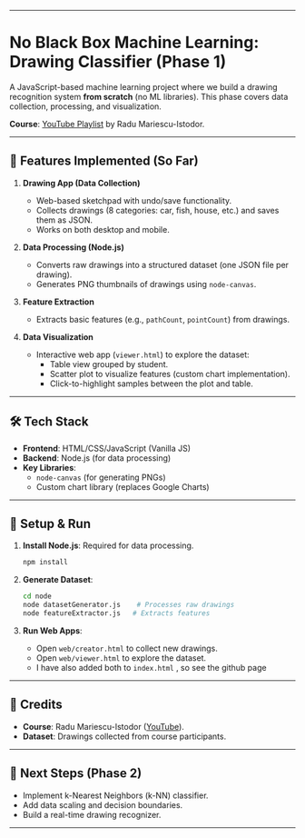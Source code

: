 

---

# No Black Box Machine Learning: Drawing Classifier (Phase 1)

A JavaScript-based machine learning project where we build a drawing recognition system **from scratch** (no ML libraries). This phase covers data collection, processing, and visualization.

**Course**: [YouTube Playlist](https://www.youtube.com/playlist?list=PLB0Tybl0UNfYoJE7ZwsBQoDIG4YN9ptyY) by Radu Mariescu-Istodor.

---

## 🚀 Features Implemented (So Far)

1. **Drawing App (Data Collection)**  
   - Web-based sketchpad with undo/save functionality.  
   - Collects drawings (8 categories: car, fish, house, etc.) and saves them as JSON.  
   - Works on both desktop and mobile.  

2. **Data Processing (Node.js)**  
   - Converts raw drawings into a structured dataset (one JSON file per drawing).  
   - Generates PNG thumbnails of drawings using `node-canvas`.  

3. **Feature Extraction**  
   - Extracts basic features (e.g., `pathCount`, `pointCount`) from drawings.  

4. **Data Visualization**  
   - Interactive web app (`viewer.html`) to explore the dataset:  
     - Table view grouped by student.  
     - Scatter plot to visualize features (custom chart implementation).  
     - Click-to-highlight samples between the plot and table.  

---

## 🛠️ Tech Stack  
- **Frontend**: HTML/CSS/JavaScript (Vanilla JS)  
- **Backend**: Node.js (for data processing)  
- **Key Libraries**:  
  - `node-canvas` (for generating PNGs)  
  - Custom chart library (replaces Google Charts)  

---

## 🔧 Setup & Run  

1. **Install Node.js**: Required for data processing.  
   ```bash
   npm install
   ```

2. **Generate Dataset**:  
   ```bash
   cd node
   node datasetGenerator.js    # Processes raw drawings
   node featureExtractor.js   # Extracts features
   ```

3. **Run Web Apps**:  
   - Open `web/creator.html` to collect new drawings.  
   - Open `web/viewer.html` to explore the dataset.
   - I have also added both to `index.html` , so see the github page


---

## 📜 Credits  
- **Course**: Radu Mariescu-Istodor ([YouTube](https://www.youtube.com/@radu)).  
- **Dataset**: Drawings collected from course participants.  

---

## 📌 Next Steps (Phase 2)  
- Implement k-Nearest Neighbors (k-NN) classifier.  
- Add data scaling and decision boundaries.  
- Build a real-time drawing recognizer.  

---

